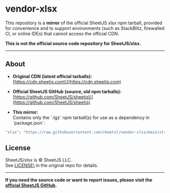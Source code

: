 # vendor-xlsx

This repository is a **mirror** of the official SheetJS xlsx npm tarball, provided for convenience and to support environments (such as StackBlitz, firewalled CI, or online IDEs) that cannot access the official CDN.

**This is not the official source code repository for SheetJS/xlsx.**

---

## About

- **Original CDN (latest official tarballs):**  
  [https://cdn.sheetjs.com\\](https://cdn.sheetjs.com)

- **Official SheetJS GitHub (source, old npm tarballs):**  
  [https://github.com/SheetJS/sheetjs\\](https://github.com/SheetJS/sheetjs)

- **This mirror:**  
  Contains only the \`.tgz\` npm tarball(s) for use as a dependency in \`package.json\`:
  
``` bash
"xlsx": "https://raw.githubusercontent.com/sheetxl/vendor-xlsx/main/xlsx-0.20.3.tgz"
```

## License

SheetJS/xlsx is © SheetJS LLC.  
See [LICENSE\\](https://github.com/SheetJS/sheetjs/blob/master/LICENSE) in the original repo for details.

---

**If you need the source code or want to report issues, please visit the [official SheetJS GitHub](https://github.com/SheetJS/sheetjs).**